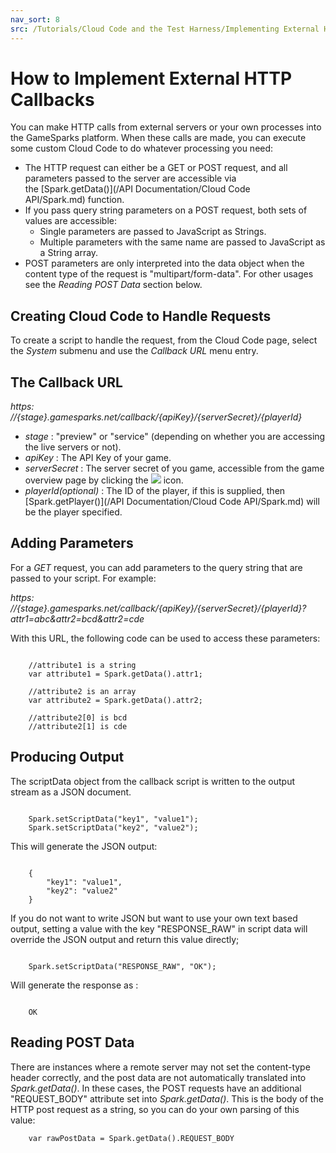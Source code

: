 ```yaml
---
nav_sort: 8
src: /Tutorials/Cloud Code and the Test Harness/Implementing External HTTP Callbacks.md
---
```


# How to Implement External HTTP Callbacks

You can make HTTP calls from external servers or your own processes into the GameSparks platform. When these calls are made, you can execute some custom Cloud Code to do whatever processing you need:
* The HTTP request can either be a GET or POST request, and all parameters passed to the server are accessible via the [Spark.getData()](/API Documentation/Cloud Code API/Spark.md) function.
* If you pass query string parameters on a POST request, both sets of values are accessible:
  * Single parameters are passed to JavaScript as Strings.
  * Multiple parameters with the same name are passed to JavaScript as a String array.
* POST parameters are only interpreted into the data object when the content type of the request is "multipart/form-data". For other usages see the *Reading POST Data* section below.

## Creating Cloud Code to Handle Requests

To create a script to handle the request, from the Cloud Code page, select the *System* submenu and use the *Callback URL* menu entry.

## The Callback URL

*https: //{stage}.gamesparks.net/callback/{apiKey}/{serverSecret}/{playerId}*

  * *stage* : "preview" or "service" (depending on whether you are accessing the live servers or not).
  * *apiKey* : The API Key of your game.
  * *serverSecret* : The server secret of you game, accessible from the game overview page by clicking the ![](/img/fa/lock.png) icon.
  * *playerId(optional)* : The ID of the player, if this is supplied, then [Spark.getPlayer()](/API Documentation/Cloud Code API/Spark.md) will be the player specified.

## Adding Parameters

For a *GET* request, you can add parameters to the query string that are passed to your script. For example:

*https: //{stage}.gamesparks.net/callback/{apiKey}/{serverSecret}/{playerId}?attr1=abc&attr2=bcd&attr2=cde*

With this URL, the following code can be used to access these parameters:

```

    //attribute1 is a string
    var attribute1 = Spark.getData().attr1;

    //attribute2 is an array
    var attribute2 = Spark.getData().attr2;

    //attribute2[0] is bcd
    //attribute2[1] is cde

```

## Producing Output

The scriptData object from the callback script is written to the output stream as a JSON document.

```   

    Spark.setScriptData("key1", "value1");
    Spark.setScriptData("key2", "value2");

```
This will generate the JSON output:

```

    {
        "key1": "value1",
        "key2": "value2"
    }

```

If you do not want to write JSON but want to use your own text based output, setting a value with the key "RESPONSE_RAW" in script data will override the JSON output and return this value directly;

```

    Spark.setScriptData("RESPONSE_RAW", "OK");

```

Will generate the response as :

```

    OK

```

## Reading POST Data

There are instances where a remote server may not set the content-type header correctly, and the post data are not automatically translated into *Spark.getData()*. In these cases, the POST requests have an additional "REQUEST_BODY" attribute set into *Spark.getData()*. This is the body of the HTTP post request as a string, so you can do your own parsing of this value:

```  
    var rawPostData = Spark.getData().REQUEST_BODY

```
